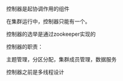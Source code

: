 控制器是起协调作用的组件

在集群运行中，控制器只能有一个。

控制器的选举是通过zookeeper实现的





控制器的职责：

主题管理，分区分配，集群成员管理，数据服务





控制器之前是多线程设计